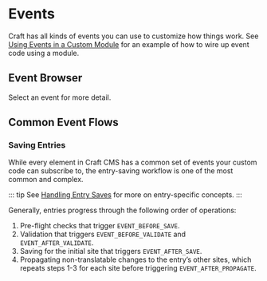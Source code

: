 # Events

Craft has all kinds of events you can use to customize how things work. See [Using Events in a Custom Module](https://craftcms.com/knowledge-base/custom-module-events) for an example of how to wire up event code using a module.

## Event Browser

Select an event for more detail.

<event-browser />

## Common Event Flows

### Saving Entries

While every element in Craft CMS has a common set of events your custom code can subscribe to, the entry-saving workflow is one of the most common and complex.

::: tip
See [Handling Entry Saves](https://craftcms.com/knowledge-base/handling-entry-saves) for more on entry-specific concepts.
:::

Generally, entries progress through the following order of operations:

1. Pre-flight checks that trigger `EVENT_BEFORE_SAVE`.
2. Validation that triggers `EVENT_BEFORE_VALIDATE` and `EVENT_AFTER_VALIDATE`.
3. Saving for the initial site that triggers `EVENT_AFTER_SAVE`.
4. Propagating non-translatable changes to the entry’s other sites, which repeats steps 1-3 for each site before triggering `EVENT_AFTER_PROPAGATE`.

